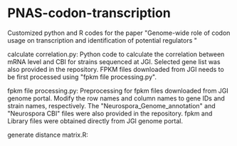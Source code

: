 # PNAS-codon-transcription
Customized python and R codes for the paper "Genome-wide role of codon usage on transcription and identification of potential regulators "

calculate correlation.py: Python code to calculate the correlation between mRNA level and CBI for strains sequenced at JGI. Selected gene list was also provided in the repository. FPKM files downloaded from JGI needs to be first processed using "fpkm file processing.py".

fpkm file processing.py: Preprocessing for fpkm files downloaded from JGI genome portal. Modify the row names and column names to gene IDs and strain names, respectively. The "Neurospora_Genome_annotation" and "Neurospora CBI" files were also provided in the repository. fpkm and Library files were obtained directly from JGI genome portal.

generate distance matrix.R: 
